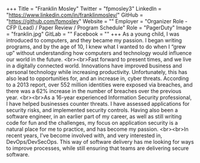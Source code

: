 +++
Title = "Franklin Mosley"
Twitter = "fpmosley3"
LinkedIn = "https://www.linkedin.com/in/franklinmosley/"
GitHub = "https://github.com/fpmosley"
Website = ""
Employer = "Organizer Role - CFP (Lead) / Paper Review / Program Schedule"
Role = "PagerDuty"
Image = "franklin.jpg"
GitLab = ""
Facebook = ""
+++
As a young child, I was introduced to computers, and they became my passion. I began writing programs, and by the age of 10, I knew what I wanted to do when I “grew up” without understanding how computers and technology would influence our world in the future. &lt;br&gt;&lt;br&gt;Fast forward to present times, and we live in a digitally connected world. Innovations have improved business and personal technology while increasing productivity. Unfortunately, this has also lead to opportunities for, and an increase in, cyber threats. According to a 2013 report, over 552 million identities were exposed via breaches, and there was a 62% increase in the number of breaches over the previous year. &lt;br&gt;&lt;br&gt;As a 16-year experienced Information Security professional, I have helped businesses counter threats. I have assessed applications for security risks, and implemented security controls. Having also been a software engineer, in an earlier part of my career, as well as still writing code for fun and the challenges, my focus on application security is a natural place for me to practice, and has become my passion. &lt;br&gt;&lt;br&gt;In recent years, I’ve become involved with, and very interested in, DevOps/DevSecOps. This way of software delivery has me looking for ways to improve processes, while still ensuring that teams are delivering secure software.